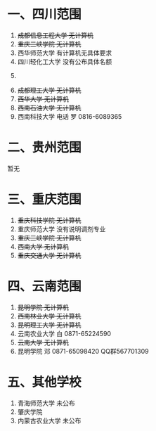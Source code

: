 # 一、四川范围
1. ~~成都信息工程大学 无计算机~~
2. ~~重庆三峡学院 无计算机~~
3. 西华师范大学 有计算机无具体要求
4. 四川轻化工大学 没有公布具体名额
5. ~~~~四川师范大学 计算机只接收408科目~~
6. ~~成都理工大学 无计算机~~
7. ~~西华大学 无计算机~~
8. ~~西南石油大学 无计算机~~
9. 西南科技大学 电话 罗 0816-6089365
# 二、贵州范围
暂无
# 三、重庆范围
1. ~~重庆科技学院 无计算机~~
2. 重庆师范大学 没有说明调剂专业
3. ~~重庆三峡学院 无计算机~~
4. ~~西南大学 无计算机~~
5. ~~重庆交通大学 无计算机~~
# 四、云南范围
1. ~~昆明学院 无计算机~~
2. ~~西南林业大学 无计算机~~
3. ~~昆明理工大学 无计算机~~
4. 云南农业大学 白 0871-65224590
5. ~~云南大学 无计算机~~
6. 昆明学院 邓 0871-65098420 QQ群567701309
# 五、其他学校
1. 青海师范大学 未公布
2. 肇庆学院
3. 内蒙古农业大学 未公布